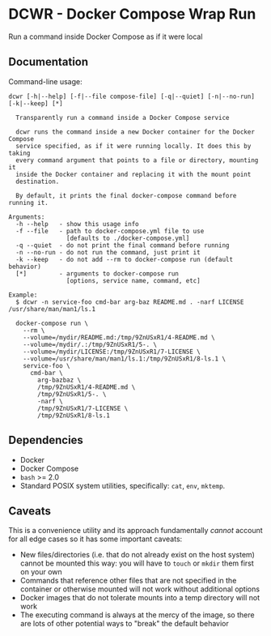 # DCWR - Docker Compose Wrap Run

Run a command inside Docker Compose as if it were local


## Documentation

Command-line usage:

```
dcwr [-h|--help] [-f|--file compose-file] [-q|--quiet] [-n|--no-run] [-k|--keep] [*]

  Transparently run a command inside a Docker Compose service

  dcwr runs the command inside a new Docker container for the Docker Compose
  service specified, as if it were running locally. It does this by taking
  every command argument that points to a file or directory, mounting it
  inside the Docker container and replacing it with the mount point
  destination.

  By default, it prints the final docker-compose command before running it.

Arguments:
  -h --help   - show this usage info
  -f --file   - path to docker-compose.yml file to use
                [defaults to ./docker-compose.yml]
  -q --quiet  - do not print the final command before running
  -n --no-run - do not run the command, just print it
  -k --keep   - do not add --rm to docker-compose run (default behavior)
  [*]         - arguments to docker-compose run
                [options, service name, command, etc]

Example:
  $ dcwr -n service-foo cmd-bar arg-baz README.md . -narf LICENSE /usr/share/man/man1/ls.1

  docker-compose run \
    --rm \
    --volume=/mydir/README.md:/tmp/9ZnUSxR1/4-README.md \
    --volume=/mydir/.:/tmp/9ZnUSxR1/5-. \
    --volume=/mydir/LICENSE:/tmp/9ZnUSxR1/7-LICENSE \
    --volume=/usr/share/man/man1/ls.1:/tmp/9ZnUSxR1/8-ls.1 \
    service-foo \
      cmd-bar \
        arg-bazbaz \
        /tmp/9ZnUSxR1/4-README.md \
        /tmp/9ZnUSxR1/5-. \
        -narf \
        /tmp/9ZnUSxR1/7-LICENSE \
        /tmp/9ZnUSxR1/8-ls.1
```

## Dependencies

- Docker
- Docker Compose
- `bash` >= 2.0
- Standard POSIX system utilities, specifically: `cat`, `env`, `mktemp`. 


## Caveats

This is a convenience utility and its approach fundamentally *cannot* account for all edge cases so
it has some important caveats:

- New files/directories (i.e. that do not already exist on the host system) cannot be mounted this
  way: you will have to `touch` or `mkdir` them first on your own
- Commands that reference other files that are not specified in the container or otherwise
  mounted will not work without additional options
- Docker images that do not tolerate mounts into a temp directory will not work
- The executing command is always at the mercy of the image, so there are lots of other
  potential ways to "break" the default behavior
